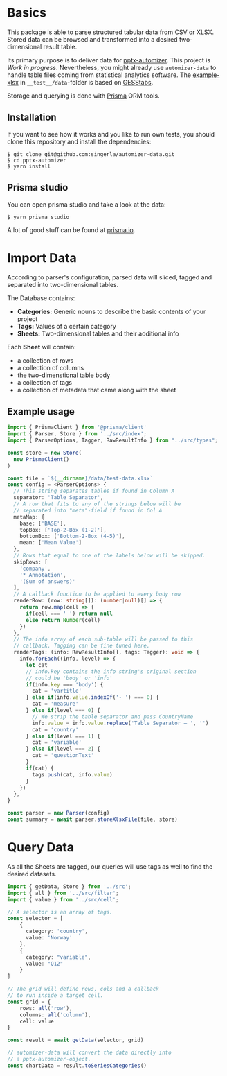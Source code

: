 # Basics
This package is able to parse structured tabular data from CSV or XLSX.
Stored data can be browsed and transformed into a desired two-dimensional result table.

Its primary purpose is to deliver data for [pptx-automizer](https://github.com/singerla/pptx-automizer).
This project is *Work in progress*.
Nevertheless, you might already use `automizer-data` to handle table files coming from statistical analytics software.
The [example-xlsx](https://github.com/singerla/automizer-data/blob/main/__test__/data/test-data.xlsx) in `__test__/data`-folder is based on [GESStabs](https://gessgroup.de/software/gesstabs/).

Storage and querying is done with [Prisma](https://github.com/prisma/prisma) ORM tools.

## Installation
If you want to see how it works and you like to run own tests, you should clone this repository and install the dependencies:
```
$ git clone git@github.com:singerla/automizer-data.git
$ cd pptx-automizer
$ yarn install
```

## Prisma studio
You can open prisma studio and take a look at the data:
```
$ yarn prisma studio
```
A lot of good stuff can be found at [prisma.io](https://www.prisma.io/).

# Import Data
According to parser's configuration, parsed data will sliced, tagged and separated into two-dimensional tables.

The Database contains:
- __Categories:__ Generic nouns to describe the basic contents of your project 
- __Tags:__ Values of a certain category
- __Sheets:__ Two-dimensional tables and their additional info

Each __Sheet__ will contain:
- a collection of rows
- a collection of columns
- the two-dimenstional table body
- a collection of tags
- a collection of metadata that came along with the sheet

## Example usage
```ts
import { PrismaClient } from '@prisma/client'
import { Parser, Store } from '../src/index';
import { ParserOptions, Tagger, RawResultInfo } from "../src/types";

const store = new Store(
  new PrismaClient()
)

const file = `${__dirname}/data/test-data.xlsx`
const config = <ParserOptions> {
  // This string separates tables if found in Column A
  separator: 'Table Separator',
  // A row that fits to any of the strings below will be
  // separated into "meta"-field if found in Col A
  metaMap: {
    base: ['BASE'],
    topBox: ['Top-2-Box (1-2)'],
    bottomBox: ['Bottom-2-Box (4-5)'],
    mean: ['Mean Value']
  },
  // Rows that equal to one of the labels below will be skipped.
  skipRows: [
    'company',
    '* Annotation',
    '(Sum of answers)'
  ],
  // A callback function to be applied to every body row
  renderRow: (row: string[]): (number|null)[] => {
    return row.map(cell => {
      if(cell === ' ') return null
      else return Number(cell)
    })
  },
  // The info array of each sub-table will be passed to this
  // callback. Tagging can be fine tuned here.
  renderTags: (info: RawResultInfo[], tags: Tagger): void => {
    info.forEach((info, level) => {
      let cat
      // info.key contains the info string's original section
      // could be 'body' or 'info'
      if(info.key === 'body') {
        cat = 'vartitle'
      } else if(info.value.indexOf('- ') === 0) {
        cat = 'measure'
      } else if(level === 0) {
        // We strip the table separator and pass CountryName
        info.value = info.value.replace('Table Separator – ', '')
        cat = 'country'
      } else if(level === 1) {
        cat = 'variable'
      } else if(level === 2) {
        cat = 'questionText'
      }
      if(cat) {
        tags.push(cat, info.value)
      }
    })
  },
}

const parser = new Parser(config)
const summary = await parser.storeXlsxFile(file, store)
```
# Query Data
As all the Sheets are tagged, our queries will use tags as well to find the desired datasets.

```ts
import { getData, Store } from '../src';
import { all } from '../src/filter';
import { value } from '../src/cell';

// A selector is an array of tags.
const selector = [
    {
      category: 'country',
      value: 'Norway'
    },
    {
      category: "variable",
      value: "Q12"
    }
]

// The grid will define rows, cols and a callback
// to run inside a target cell.
const grid = {
    rows: all('row'),
    columns: all('column'),
    cell: value
}

const result = await getData(selector, grid)

// automizer-data will convert the data directly into
// a pptx-automizer-object. 
const chartData = result.toSeriesCategories()
```

